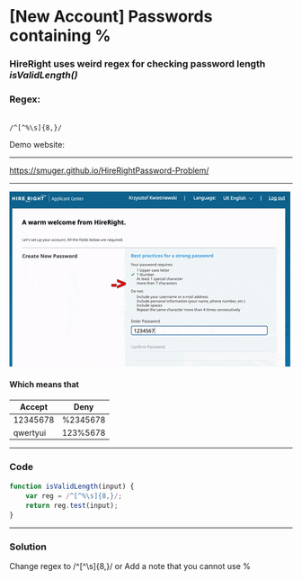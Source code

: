 # [New Account] Passwords containing %

### HireRight uses weird regex for checking password length *isValidLength()*




### Regex:

```

/^[^%\s]{8,}/

```





Demo website:

---

https://smuger.github.io/HireRightPassword-Problem/

---

![issue](./issue.gif)


#### Which means that

| Accept      | Deny        |
| ----------- | ----------- |
| 12345678    | %2345678    |
| qwertyui    | 123%5678    |




---


### Code

```javascript
function isValidLength(input) {
	var reg = /^[^%\s]{8,}/;
    return reg.test(input);
}
```

---
### Solution

Change regex to /^[^\s]{8,}/
or
Add a note that you cannot use %